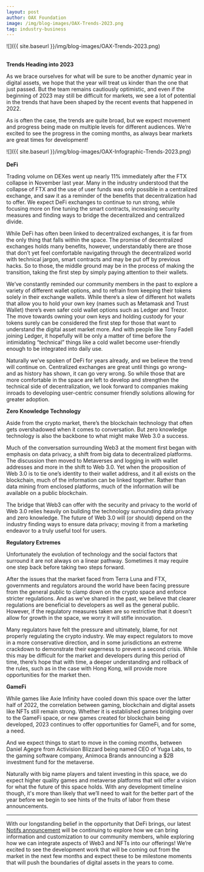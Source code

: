 ```yaml
---
layout: post
author: OAX Foundation
image: /img/blog-images/OAX-Trends-2023.png
tag: industry-business
---
```


![]({{ site.baseurl }}/img/blog-images/OAX-Trends-2023.png)

<br><b>Trends Heading into 2023</b>

As we brace ourselves for what will be sure to be another dynamic year in digital assets, we hope that the year will treat us kinder than the one that just passed. But the team remains cautiously optimistic, and even if the beginning of 2023 may still be difficult for markets, we see a lot of potential in the trends that have been shaped by the recent events that happened in 2022. 

As is often the case, the trends are quite broad, but we expect movement and progress being made on multiple levels for different audiences. We’re excited to see the progress in the coming months, as always bear markets are great times for development!

![]({{ site.baseurl }}/img/blog-images/OAX-Infographic-Trends-2023.png)
<br><br>
<b>DeFi</b>

Trading volume on DEXes went up nearly 11% immediately after the FTX collapse in November last year. Many in the industry understood that the collapse of FTX and the use of user funds was only possible in a centralized exchange, and saw it as a reminder of the benefits that decentralization had to offer. We expect DeFi exchanges to continue to run strong, while focusing more on fine tuning the smart contracts, increasing security measures and finding ways to bridge the decentralized and centralized divide. 

While DeFi has often been linked to decentralized exchanges, it is far from the only thing that falls within the space. The promise of decentralized exchanges holds many benefits, however, understandably there are those that don’t yet feel comfortable navigating through the decentralized world with technical jargon, smart contracts and may be put off by previous hacks. So to those, the middle ground may be in the process of making the transition, taking the first step by simply paying attention to their wallets. 

We’ve constantly reminded our community members in the past to explore a variety of different wallet options, and to refrain from keeping their tokens solely in their exchange wallets. While there’s a slew of different hot wallets that allow you to hold your own key (names such as Metamask and Trust Wallet) there’s even safer cold wallet options such as Ledger and Trezor. The move towards owning your own keys and holding custody for your tokens surely can be considered the first step for those that want to understand the digital asset market more. And with people like Tony Fadell joining Ledger, it hopefully will be only a matter of time before the intimidating “technical” things like a cold wallet become user-friendly enough to be integrated into daily use. 

Naturally we’ve spoken of DeFi for years already, and we believe the trend will continue on. Centralized exchanges are great until things go wrong– and as history has shown, it can go very wrong. So while those that are more comfortable in the space are left to develop and strengthen the technical side of decentralization, we look forward to companies making inroads to developing user-centric consumer friendly solutions allowing for greater adoption.


<b>Zero Knowledge Technology</b>

Aside from the crypto market, there’s the blockchain technology that often gets overshadowed when it comes to conversation. But zero knowledge technology is also the backbone to what might make Web 3.0 a success. 

Much of the conversation surrounding Web3 at the moment first began with emphasis on data privacy, a shift from big data to decentralized platforms. The discussion then moved to Metaverses and logging in with wallet addresses and more in the shift to Web 3.0. Yet when the proposition of Web 3.0 is to tie one’s identity to their wallet address, and it all exists on the blockchain, much of the information can be linked together. Rather than data mining from enclosed platforms, much of the information will be available on a public blockchain. 

The bridge that Web3 can offer with the security and privacy to the world of Web 3.0 relies heavily on building the technology surrounding data privacy and zero knowledge. The future of Web 3.0 will (or should) depend on the industry finding ways to ensure data privacy; moving it from a marketing endeavor to a truly useful tool for users.


<b>Regulatory Extremes</b>

Unfortunately the evolution of technology and the social factors that surround it are not always on a linear pathway. Sometimes it may require one step back before taking two steps forward. 

After the issues that the market faced from Terra Luna and FTX, governments and regulators around the world have been facing pressure from the general public to clamp down on the crypto space and enforce stricter regulations. And as we’ve shared in the past, we believe that clearer regulations are beneficial to developers as well as the general public. However, if the regulatory measures taken are so restrictive that it doesn’t allow for growth in the space, we worry it will stifle innovation. 

Many regulators have felt the pressure and ultimately, blame, for not properly regulating the crypto industry. We may expect regulators to move in a more conservative direction, and in some jurisdictions an extreme crackdown to demonstrate their eagerness to prevent a second crisis. While this may be difficult for the market and developers during this period of time, there’s hope that with time, a deeper understanding and rollback of the rules, such as in the case with Hong Kong, will provide more opportunities for the market then.


<b>GameFi</b>

While games like Axie Infinity have cooled down this space over the latter half of 2022, the correlation between gaming, blockchain and digital assets like NFTs still remain strong. Whether it is established games bridging over to the GameFi space, or new games created for blockchain being developed, 2023 continues to offer opportunities for GameFi, and for some, a need. 

And we expect things to start to move in the coming months, between Daniel Agegre from Activision Blizzard being named CEO of Yuga Labs, to the gaming software company, Animoca Brands announcing a $2B investment fund for the metaverse.

Naturally with big name players and talent investing in this space, we do expect higher quality games and metaverse platforms that will offer a vision for what the future of this space holds. With any development timeline though, it's more than likely that we’ll need to wait for the better part of the year before we begin to see hints of the fruits of labor from these announcements. 


***


With our longstanding belief in the opportunity that DeFi brings, our latest <a href="http://www.notifs.co">Notifs announcement</a> will be continuing to explore how we can bring information and customization to our community members, while exploring how we can integrate aspects of Web3 and NFTs into our offerings! We’re excited to see the development work that will be coming out from the market in the next few months and expect these to be milestone moments that will push the boundaries of digital assets in the years to come.
